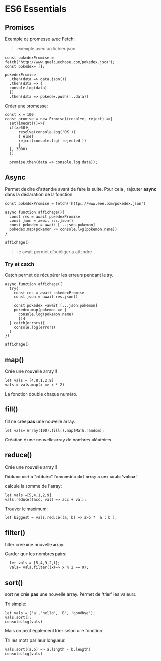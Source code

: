 # ES6 Essentials

## Promises


Exemple de promesse avec Fetch:

>exemple avec un fichier json

    const pokedexPromise = fetch('http://www.quelquechose.com/pokedex.json');
    const pokedex= [];

    pokedexPromise
      .then(data => data.json())
      .then(data => {
      console.log(data)
      })
      .then(data => pokedex.push(...data))

Créer une promesse:

    const x = 100
    const promise = new Promise((resolve, reject) =>{
      setTimeout(()=>{
      if(x>50){
          resolve(console.log('OK'))
          } else{
          reject(console.log('rejected'))
          }
      }, 3000)
      })

      promise.then(data => console.log(data));

## Async

Permet de dire d'attendre avant de faire la suite. Pour cela , rajouter **async** dans la déclaration de la fonction.

    const pokedexPromise = fetch('https://www.eee.com/pokedex.json')

    async function affichage(){
      const res = await pokedexPromise
      const json = await res.json()
      const pokedex = await [...json.pokemon]
      pokedex.map(pokemon => console.log(pokemon.name))
    }

    affichage()


> le await permet d'oubliger a attendre


### Try et catch

Catch permet de récupérer les erreurs pendant le try.

    async function affichage({
      try{
        const res = await pokedexPromise
        const json = await res.json()

        const pokedex =await [...json.pokemon]
        pokedex.map(pokemon => {
          console.log(pokemon.name)
          })4
      } catch(errors){
        console.log(errors)
      }
    })

    affichage()



## map()

Crée une nouvelle array !!

    let vals = [4,8,1,2,9]
    vals = vals.map(x => x * 2)

La fonction double chaque numéro.

## fill()

fill ne crée **pas** une nouvelle array.

    let vals= Array(100).fill().map(Math.random);

Création d'une nouvelle array de nombres aléatoires.


## reduce()

Crée une nouvelle array !!

Réduce sert a "réduire" l'ensemble de l'array a une seule 'valeur'.

calcule la somme de l'array:

    let vals =[5,4,1,2,9]
    vals.reduce((acc, val) => acc + val);

Trouver le maximum:

    let biggest = vals.reduce((a, b) => a>b ?  a : b );


## filter()

filter crée une nouvelle array.

Garder que les nombres pairs:

      let vals = [5,4,9,2,1];
      vals= vals.filter((x)=> x % 2 == 0);


## sort()

sort ne crée **pas** une nouvelle array.
Permet de 'trier' les valeurs.

Tri simple:

    let vals = ['a','hello', 'B', 'goodbye'];
    vals.sort();
    console.log(vals)

Mais on peut également trier selon une fonction.

Tri les mots par leur longueur.


    vals.sort((a,b) => a.length - b.length)
    console.log(vals)
